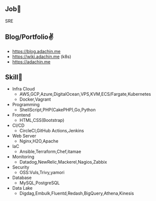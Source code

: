 ## Job🏃

SRE

## Blog/Portfolio✌️
- https://blog.adachin.me
- https://wiki.adachin.me (k8s)
- https://adachin.me

## Skill📖

- Infra Cloud
  - AWS,GCP,Azure,DigitalOcean,VPS,KVM,ECS/Fargate,Kubernetes
  - Docker,Vagrant
- Programming 
  - ShellScript,PHP(CakePHP),Go,Python
- Frontend
  - HTML,CSS(Bootstrap)
- CI/CD
  - CircleCI,GitHub Actions,Jenkins
- Web Server
  - Nginx,H2O,Apache
- IaC
  - Ansible,Terraform,Chef,itamae
- Monitoring
  - Datadog,NewRelic,Mackerel,Nagios,Zabbix
- Security
  - OSS:Vuls,Trivy,yamori
- Database
  - MySQL,PostgreSQL
- Data Lake
  - Digdag,Embulk,Fluentd,Redash,BigQuery,Athena,Kinesis
